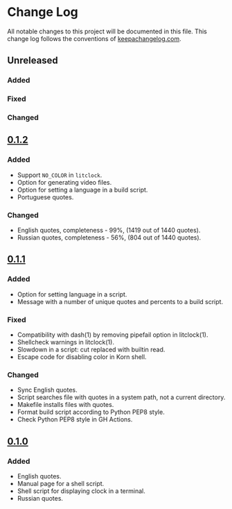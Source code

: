 # Change Log

All notable changes to this project will be documented in this file. This
change log follows the conventions of
[keepachangelog.com](https://keepachangelog.com/).

## Unreleased

[Unreleased]: https://github.com/ligurio/litclock/compare/0.1.2...HEAD

### Added

### Fixed

### Changed

## [0.1.2]

[0.1.2]: https://github.com/ligurio/litclock/compare/0.1.1...0.1.2

### Added

- Support `NO_COLOR` in `litclock`.
- Option for generating video files.
- Option for setting a language in a build script.
- Portuguese quotes.

### Changed

- English quotes, completeness - 99%, (1419 out of 1440 quotes).
- Russian quotes, completeness - 56%, (804 out of 1440 quotes).

## [0.1.1]

[0.1.1]: https://github.com/ligurio/litclock/compare/0.1.0...0.1.1

### Added

- Option for setting language in a script.
- Message with a number of unique quotes and percents to a build script.

### Fixed

- Compatibility with dash(1) by removing  pipefail option in litclock(1).
- Shellcheck warnings in litclock(1).
- Slowdown in a script: cut replaced with builtin read.
- Escape code for disabling color in Korn shell.

### Changed

- Sync English quotes.
- Script searches file with quotes in a system path, not a current directory.
- Makefile installs files with quotes.
- Format build script according to Python PEP8 style.
- Check Python PEP8 style in GH Actions.

## [0.1.0]

[0.1.0]: https://github.com/ligurio/litclock/compare/9936c762...0.1.0

### Added

- English quotes.
- Manual page for a shell script.
- Shell script for displaying clock in a terminal.
- Russian quotes.
